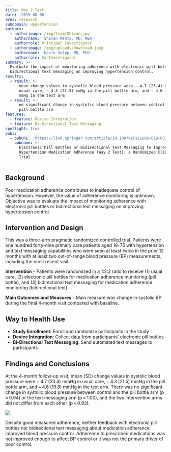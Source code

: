 ```yaml
---
title: Way 2 Text
date: '2019-08-08'
area: research
subdomain: Hypertension
authors:
  - authorimage: /img/team/Shivan.jpg
    authorname: 'Shivan Mehta, MD, MBA'
    authorrole: Principal Investigator
  - authorimage: /img/uploads/download.jpeg
    authorname: 'Kevin Volpp, MD, PhD'
    authorrole: Co-Investigator
summary: >-
  Evaluate the impact of monitoring adherence with electronic pill bottles or
  bidirectional text messaging on improving hypertension control.
results:
  - result: >-
      mean change values in systolic blood pressure were − 4.7 (23.4) mmHg in
      usual care, − 4.3 (21.5) mmHg in the pill bottle arm, and − 4.6 (19.8)
      mmHg in the text arm
  - result: >-
      no significant change in systolic blood pressure between control and the
      pill bottle arm
features:
  - feature: Device Integration
  - feature: Bi-Directional Text Messaging
spotlight: true
pubs:
  - pubURL: 'https://link.springer.com/article/10.1007%2Fs11606-019-05241-x'
    pubname: >-
      Electronic Pill Bottles or Bidirectional Text Messaging to Improve
      Hypertension Medication Adherence (Way 2 Text): a Randomized Clinical
      Trial
---
```

## Background

Poor medication adherence contributes to inadequate control of hypertension. However, the value of adherence monitoring is unknown. Objective was to evaluate the impact of monitoring adherence with electronic pill bottles or bidirectional text messaging on improving hypertension control.

## Intervention and Design

This was a three-arm pragmatic randomized controlled trial. Patients were one hundred forty-nine primary care patients aged 18–75 with hypertension and text messaging capabilities who were seen at least twice in the prior 12 months with at least two out-of-range blood pressure (BP) measurements, including the most recent visit.

**Intervention** - Patients were randomized in a 1:2:2 ratio to receive (1) usual care, (2) electronic pill bottles for medication adherence monitoring (pill bottle), and (3) bidirectional text messaging for medication adherence monitoring (bidirectional text).

**Main Outcomes and Measures** - Main measure was change in systolic BP during the final 4-month visit compared with baseline. 

## Way to Health Use

* **Study Enrollment**: Enroll and randomize participants in the study
* **Device Integration**: Collect data from participants' electronic pill bottles
* **Bi-Directional Text Messaging**: Send automated text messages to participants

## Findings and Conclusions

At the 4-month follow-up visit, mean (SD) change values in systolic blood pressure were − 4.7 (23.4) mmHg in usual care, − 4.3 (21.5) mmHg in the pill bottle arm, and − 4.6 (19.8) mmHg in the text arm. There was no significant change in systolic blood pressure between control and the pill bottle arm (p = 0.94) or the text messaging arm (p = 1.00), and the two intervention arms did not differ from each other (p = 0.93).

![](/img/uploads/11606_2019_5241_fig2_html.png)

Despite good measured adherence, neither feedback with electronic pill bottles nor bidirectional text messaging about medication adherence improved blood pressure control. Adherence to prescribed medications was not improved enough to affect BP control or it was not the primary driver of poor control.
